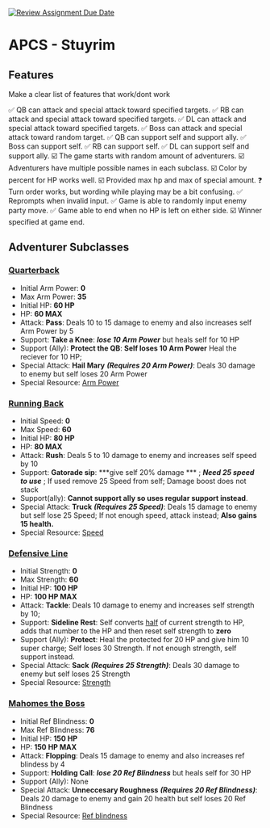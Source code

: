 [![Review Assignment Due Date](https://classroom.github.com/assets/deadline-readme-button-22041afd0340ce965d47ae6ef1cefeee28c7c493a6346c4f15d667ab976d596c.svg)](https://classroom.github.com/a/KprAwj1n)
# APCS - Stuyrim

## Features

Make a clear list of features that work/dont work

:white_check_mark: QB can attack and special attack toward specified targets.
:white_check_mark: RB can attack and special attack toward specified targets.
:white_check_mark: DL can attack and special attack toward specified targets.
:white_check_mark: Boss can attack and special attack toward random target.
:white_check_mark: QB can support self and support ally.
:white_check_mark: Boss can support self.
:white_check_mark: RB can support self.
:white_check_mark: DL can support self and support ally.
:ballot_box_with_check: The game starts with random amount of adventurers.
:ballot_box_with_check: Adventurers have multiple possible names in each subclass.
:ballot_box_with_check: Color by percent for HP works well.
:ballot_box_with_check: Provided max hp and max of special amount.
:question: Turn order works, but wording while playing may be a bit confusing.
:white_check_mark: Reprompts when invalid input.
:white_check_mark: Game is able to randomly input enemy party move.
:white_check_mark: Game able to end when no HP is left on either side.
:ballot_box_with_check: Winner specified at game end.


## Adventurer Subclasses

### <ins>Quarterback</ins>
- Initial Arm Power: **0**
- Max Arm Power: **35**
- Initial HP: **60 HP**
- HP: **60 MAX**
- Attack: **Pass**: Deals 10 to 15 damage to enemy and also increases self Arm Power by 5
- Support: **Take a Knee**: ***lose 10 Arm Power*** but heals self for 10 HP
- Support (Ally): **Protect the QB**: **Self loses 10 Arm Power** Heal the reciever for 10 HP; 
- Special Attack: **Hail Mary** ***(Requires 20 Arm Power)***: Deals 30 damage to enemy but self loses 20 Arm Power
- Special Resource: <ins>Arm Power</ins>
### <ins>Running Back</ins>
- Initial Speed: **0**
- Max Speed: **60**
- Initial HP: **80 HP**
- HP: **80 MAX**
- Attack: **Rush**: Deals 5 to 10 damage to enemy and increases self speed by 10
- Support: **Gatorade sip**: ***give self 20% damage *** ; ***Need 25 speed to use*** ; If used remove 25 Speed from self; Damage boost does not stack
- Support(ally): **Cannot support ally so uses regular support instead**.
- Special Attack: **Truck** ***(Requires 25 Speed)***: Deals 15 damage to enemy but self lose 25 Speed; If not enough speed, attack instead; **Also gains 15 health.**
- Special Resource: <ins>Speed</ins>
### <ins>Defensive Line</ins>
- Initial Strength: **0**
- Max Strength: **60**
- Initial HP: **100 HP**
- HP: **100 HP MAX**
- Attack: **Tackle**: Deals 10 damage to enemy and increases self strength by 10;
- Support: **Sideline Rest**: Self converts <ins>half</ins> of current strength to HP, adds that number to the HP and then reset self strength to **zero**
- Support (Ally): **Protect**: Heal the protected for 20 HP and give him 10 super charge; Self loses 30 Strength. If not enough strength, self support instead.
- Special Attack:  **Sack** ***(Requires 25 Strength)***: Deals 30 damage to enemy but self loses 25 Strength
- Special Resource: <ins>Strength</ins>
### <ins>Mahomes the Boss</ins>
- Initial Ref Blindness: **0**
- Max Ref Blindness: **76**
- Initial HP: **150 HP**
- HP: **150 HP MAX**
- Attack: **Flopping**: Deals 15 damage to enemy and also increases ref blindess by 4
- Support: **Holding Call**: ***lose 20 Ref Blindness*** but heals self for 30 HP
- Support (Ally): None
- Special Attack: **Unneccesary Roughness** ***(Requires 20 Ref Blindness)***: Deals 20 damage to enemy and gain 20 health but self loses 20 Ref Blindness
- Special Resource: <ins>Ref blindness</ins>